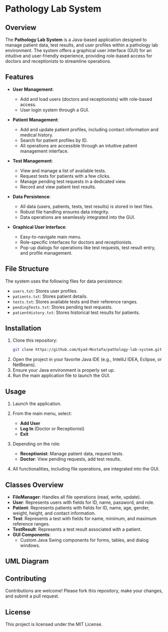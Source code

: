 # Pathology Lab System

## Overview

The **Pathology Lab System** is a Java-based application designed to manage patient data, test results, and user profiles within a pathology lab environment. The system offers a graphical user interface (GUI) for an intuitive and user-friendly experience, providing role-based access for doctors and receptionists to streamline operations.

## Features

- **User Management**: 
  - Add and load users (doctors and receptionists) with role-based access.
  - User login system through a GUI.

- **Patient Management**:
  - Add and update patient profiles, including contact information and medical history.
  - Search for patient profiles by ID.
  - All operations are accessible through an intuitive patient management interface.

- **Test Management**:
  - View and manage a list of available tests.
  - Request tests for patients with a few clicks.
  - Manage pending test requests in a dedicated view.
  - Record and view patient test results.

- **Data Persistence**:
  - All data (users, patients, tests, test results) is stored in text files.
  - Robust file handling ensures data integrity.
  - Data operations are seamlessly integrated into the GUI.

- **Graphical User Interface**:
  - Easy-to-navigate main menu.
  - Role-specific interfaces for doctors and receptionists.
  - Pop-up dialogs for operations like test requests, test result entry, and profile management.

## File Structure

The system uses the following files for data persistence:

- `users.txt`: Stores user profiles.
- `patients.txt`: Stores patient details.
- `tests.txt`: Stores available tests and their reference ranges.
- `pendingTests.txt`: Stores pending test requests.
- `patientHistory.txt`: Stores historical test results for patients.

## Installation

1. Clone this repository:
   ```bash
   git clone https://github.com/Eyad-Mostafa/pathology-lab-system.git
   ```
2. Open the project in your favorite Java IDE (e.g., IntelliJ IDEA, Eclipse, or NetBeans).
3. Ensure your Java environment is properly set up.
4. Run the main application file to launch the GUI.

## Usage

1. Launch the application.
2. From the main menu, select:
   - **Add User**
   - **Log In** (Doctor or Receptionist)
   - **Exit**

3. Depending on the role:
   - **Receptionist**: Manage patient data, request tests.
   - **Doctor**: View pending requests, add test results.

4. All functionalities, including file operations, are integrated into the GUI.

## Classes Overview

- **FileManager**: Handles all file operations (read, write, update).
- **User**: Represents users with fields for ID, name, password, and role.
- **Patient**: Represents patients with fields for ID, name, age, gender, weight, height, and contact information.
- **Test**: Represents a test with fields for name, minimum, and maximum reference ranges.
- **TestResult**: Represents a test result associated with a patient.
- **GUI Components**: 
  - Custom Java Swing components for forms, tables, and dialog windows.

## UML Diagram



## Contributing

Contributions are welcome! Please fork this repository, make your changes, and submit a pull request.


## License

This project is licensed under the MIT License.
